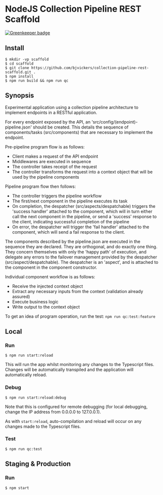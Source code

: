 # NodeJS Collection Pipeline REST Scaffold

[![Greenkeeper badge](https://badges.greenkeeper.io/bjvickers/collection-pipeline-rest-scaffold.svg)](https://greenkeeper.io/)

## Install
```
$ mkdir -vp scaffold  
$ cd scaffold  
$ git clone https://github.com/bjvickers/collection-pipeline-rest-scaffold.git .  
$ npm install  
$ npm run build && npm run qc  
```

## Synopsis
Experimental application using a collection pipeline architecture to implement
endpoints in a RESTful application.

For every endpoint exposed by the API, an 'src/config/(endpoint)-pipeline.json'
should be created. This details the sequence of components/tasks (src/components)
that are necessary to implement the endpoint.

Pre-pipeline program flow is as follows:
* Client makes a request of the API endpoint
* Middlewares are executed in sequence
* The controller takes receipt of the request
* The controller transforms the request into a context object that will be
used by the pipeline components

Pipeline program flow then follows:
* The controller triggers the pipeline workflow
* The first/next component in the pipeline executes its task
* On completion, the despatcher (src/aspects/despatchable) triggers
the 'success handler' attached to the component, which will in turn
either call the next component in the pipeline, or send a 'success' response
to the client, indicating successful completion of the pipeline
* On error, the despatcher will trigger the 'fail handler' attached
to the component, which will send a fail response to the client.

The components described by the pipeline.json are executed in the sequence
they are declared. They are orthogonal, and do exactly one thing. 
They concern themselves with only the 'happy path' of execution, and 
delegate any errors to the failover management provided by the despatcher
(src/aspect/despatchable). The despatcher is an 'aspect', and is attached
to the component in the component constructor.

Individual component workflow is as follows:
* Receive the injected context object
* Extract any necessary inputs from the context (validation already assured)
* Execute business logic
* Write output to the context object

To get an idea of program operation, run the test: `npm run qc:test:feature`


## Local
### Run
```
$ npm run start:reload  
```
This will run the app whilst monitoring any changes to the Typescript files.
Changes will be automatically transpiled and the application will automatically reload.


### Debug
```
$ npm run start:reload:debug  
```
Note that this is configured for remote debugging (for local debugging,
change the IP address from 0.0.0.0 to 127.0.0.1).

As with `start:reload`, auto-compilation and reload will occur on any changes
made to the Typescript files.


### Test
```
$ npm run qc:test  
```


## Staging & Production
### Run
```
$ npm start   
```
